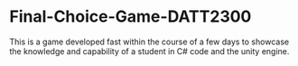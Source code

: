 # Final-Choice-Game-DATT2300
This is a game developed fast within the course of a few days to showcase the knowledge and capability of a student in C# code and the unity engine.

